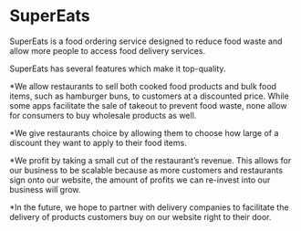 # SuperEats

 SuperEats is a food ordering service designed to reduce food waste and allow more people to access food delivery services. 
 
 SuperEats has several features which make it top-quality.

*We allow restaurants to sell both cooked food products and bulk food items, such as hamburger buns, to customers at a discounted price. While some apps facilitate the sale of takeout to prevent food waste, none allow for consumers to buy wholesale products as well.


*We give restaurants choice by allowing them to choose how large of a discount they want to apply to their food items.


*We profit by taking a small cut of the restaurant’s revenue. This allows for our business to be scalable because as more customers and restaurants sign onto our website, the amount of profits we can re-invest into our business will grow.


*In the future, we hope to partner with delivery companies to facilitate the delivery of products customers buy on our website right to their door.

